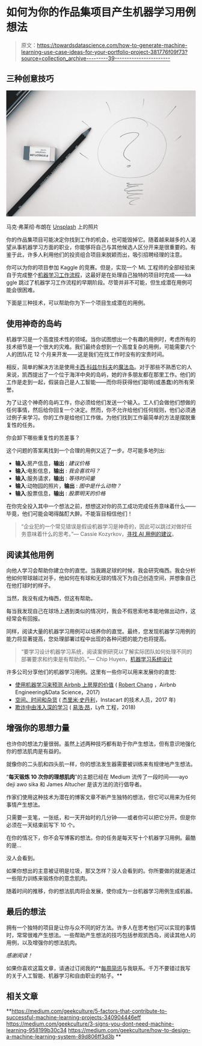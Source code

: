 # 如何为你的作品集项目产生机器学习用例想法

> 原文：<https://towardsdatascience.com/how-to-generate-machine-learning-use-case-ideas-for-your-portfolio-project-381776f09f73?source=collection_archive---------39----------------------->

## 三种创意技巧

![](img/687abcda1ad0583b75b4c666e1028f1f.png)

马克·弗莱彻·布朗在 [Unsplash](https://unsplash.com?utm_source=medium&utm_medium=referral) 上的照片

你的作品集项目可能决定你找到工作的机会，也可能毁掉它。随着越来越多的人渴望从事机器学习方面的职业，你能够将自己与其他候选人区分开来是很重要的。有鉴于此，许多人利用他们的投资组合项目来脱颖而出，吸引招聘经理的注意。

你可以为你的项目参加 Kaggle 的竞赛。但是，实现一个 ML 工程师的全部经验来自于完成整个[机器学习工作流程](/the-machine-learning-workflow-1d168cf93dea)，这最好是在处理自己独特的项目时完成——ka ggle 跳过了机器学习工作流程的早期阶段。尽管并非不可能，但生成潜在用例可能会很困难。

下面是三种技术，可以帮助你为下一个项目生成潜在的用例。

## 使用神奇的岛屿

机器学习是一个高度技术性的领域。当你试图想出一个有趣的用例时，考虑所有的技术细节是一个很大的灾难。我们最终会想到一个高度复杂的用例，可能需要六个人的团队花 12 个月来开发——这是我们在找工作时没有的宝贵时间。

相反，简单的解决方法是使用[卡西·科兹尔科夫](https://medium.com/u/2fccb851bb5e?source=post_page-----381776f09f73--------------------------------)的[魔法岛](https://medium.com/hackernoon/imagine-a-drunk-island-advice-for-finding-ai-use-cases-8d47495d4c3f)。对于那些不熟悉它的人来说，凯西提出了一个位于海洋中央的岛屿，她的许多朋友都在那里工作。他们的工作是走到一起，假装自己是人工智能——而你将获得他们聪明(或愚蠢)的所有荣誉。

为了让这个神奇的岛屿工作，你必须给他们发送一个输入。工人们会做他们想做的任何事情，然后给你回复一个决定。然而，你不允许给他们任何规则，他们必须通过例子来学习。你的工作是给他们工作做。为他们找到工作最简单的方法是摆脱重复性的任务。

你会卸下哪些重复性的苦差事？

这个问题的答案离找到一个合理的用例又近了一步。尽可能多地列出:

*   **输入**:房产信息，**输出** : *建议价格*
*   **输入**:电影信息，**输出** : *我会喜欢吗？*
*   **输入**:服务请求，**输出** : *等待时间量*
*   **输入**:动物园的照片，**输出** : *图中是什么动物？*
*   **输入**:股票信息，**输出** : *股票明天的价格*

在你完全投入其中一个想法之前，想想这对你的员工成功完成任务意味着什么——毕竟，他们可能会喝得酩酊大醉。不能盲目相信他们！

> “企业犯的一个常见错误是假设机器学习是神奇的，因此可以跳过对做好任务意味着什么的思考。”— Cassie Kozyrkov，[寻找 AI 用例的建议](https://medium.com/hackernoon/imagine-a-drunk-island-advice-for-finding-ai-use-cases-8d47495d4c3f)。

## 阅读其他用例

向他人学习会帮助你建立你的直觉。当我踢足球的时候，我会研究梅西。我会分析他如何带球越过对手，他如何在有球和无球的情况下为自己创造空间，并想象自己在他打球时的样子。

当然，我没有成为梅西，但这有帮助。

每当我发现自己在球场上遇到类似的情况时，我会不假思索地本能地做出动作，这经常会有回报。

同样，阅读大量的机器学习用例可以培养你的直觉。最终，您发现机器学习用例的能力将显著提高，您处理部署过程中出现的各种问题的能力也将提高。

> “要学习设计机器学习系统，阅读案例研究以了解实际团队如何处理不同的部署要求和约束是有帮助的。”— Chip Huyen，[机器学习系统设计](https://huyenchip.com/machine-learning-systems-design/case-studies.html)

许多公司分享他们的机器学习用例。这里有一些你可以用来发展你的直觉:

*   [使用机器学习来预测 Airbnb 上房屋的价值](https://medium.com/airbnb-engineering/using-machine-learning-to-predict-value-of-homes-on-airbnb-9272d3d4739d) ( [Robert Chang](https://medium.com/u/c00b242128fe?source=post_page-----381776f09f73--------------------------------) ，Airbnb Engineering&Data Science，2017)
*   [空间、时间和杂货](https://tech.instacart.com/space-time-and-groceries-a315925acf3a) ( [杰里米·史丹利](https://medium.com/u/eac4abbe4148?source=post_page-----381776f09f73--------------------------------)，Instacart 的技术人员，2017 年)
*   [欺诈中由浅入深的学习](https://eng.lyft.com/from-shallow-to-deep-learning-in-fraud-9dafcbcef743) ( [易浩·昂](https://medium.com/u/d957aceb9f63?source=post_page-----381776f09f73--------------------------------)，Lyft 工程，2018)

## 增强你的思想力量

也许你的想法力量很弱。虽然上述两种技巧都有助于你产生想法，但有意识地强化你的想法肌肉是有益的。

就像你的二头肌和四头肌一样，你的想法发生器需要被训练来有规律地产生想法。

“**每天锻炼 10 次你的理想肌肉**”的主题已经在 Medium 流传了一段时间——ayo deji awo sika 和 James Altucher 是该方法的流行倡导者。

作家们使用这种技术为潜在的博客文章不断产生独特的想法，但它可以用来为任何事情产生想法。

只需要一支笔，一张纸，和一天开始时的几分钟——或者你可以把它分开。但是你必须在一天结束前写下 10 个。

在你的情况下，你不会写博客的想法。你的任务是每天写十个机器学习用例。最酷的是…

没人会看到。

如果你想出的主意被证明是垃圾，那又怎样？没人会看到的。你所要做的就是通过一些阻力训练来锻炼你的意念肌肉。

随着时间的推移，你的想法肌肉将会发展，使你成为一台机器学习用例生成机器。

## 最后的想法

拥有一个独特的项目是让你与众不同的好方法。许多人在思考他们可以实现的事情时，常常很难产生想法。一些帮助产生想法的技巧包括参观凯西岛，阅读其他人的用例，以及增强你的想法肌肉。

*感谢阅读！*

如果你喜欢这篇文章，请通过订阅我的**[每周简讯](https://mailchi.mp/ef1f7700a873/sign-up)与我联系。千万不要错过我写的关于人工智能、机器学习和自由职业的帖子。**

## **相关文章**

**<https://medium.com/geekculture/5-factors-that-contribute-to-successful-machine-learning-projects-340904446eff>  <https://medium.com/geekculture/3-signs-you-dont-need-machine-learning-958199b30c34>  <https://medium.com/geekculture/how-to-design-a-machine-learning-system-89d806ff3d3b> **